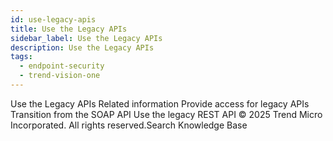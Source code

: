 ```yaml
---
id: use-legacy-apis
title: Use the Legacy APIs
sidebar_label: Use the Legacy APIs
description: Use the Legacy APIs
tags:
  - endpoint-security
  - trend-vision-one
---
```


 Use the Legacy APIs Related information Provide access for legacy APIs Transition from the SOAP API Use the legacy REST API © 2025 Trend Micro Incorporated. All rights reserved.Search Knowledge Base